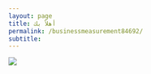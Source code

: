 ```yaml
---
layout: page
title: أهلاً بك
permalink: /businessmeasurement84692/
subtitle: ‎‎‎‎
---
```


<html>
<head>
    <link rel="shortcut icon" type="image/png" href="{{ 'favicon.png' | relative_url }}">
</head>
<body>
  <img src="https://i.ibb.co/h2ZksPT/Measure3.png" />
</body>


</html>
  
